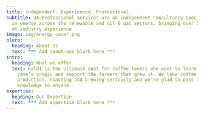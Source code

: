 ```yaml
---
title: Independent. Experienced. Professional.
subtitle: JA Professional Services are an independent consultancy specialising
  in energy across the renewable and oil & gas sectors, bringing over 30 years
  of industry experience
image: img/energy_cover.png
blurb:
  heading: About Us
  text: *** Add about-use blurb here ***
intro:
  heading: What we offer
  text: Kaldi is the ultimate spot for coffee lovers who want to learn about their
    java’s origin and support the farmers that grew it. We take coffee
    production, roasting and brewing seriously and we’re glad to pass that
    knowledge to anyone.
expertise:
  heading: Our Expertise
  text: *** Add expertise blurb here ***
---
```

